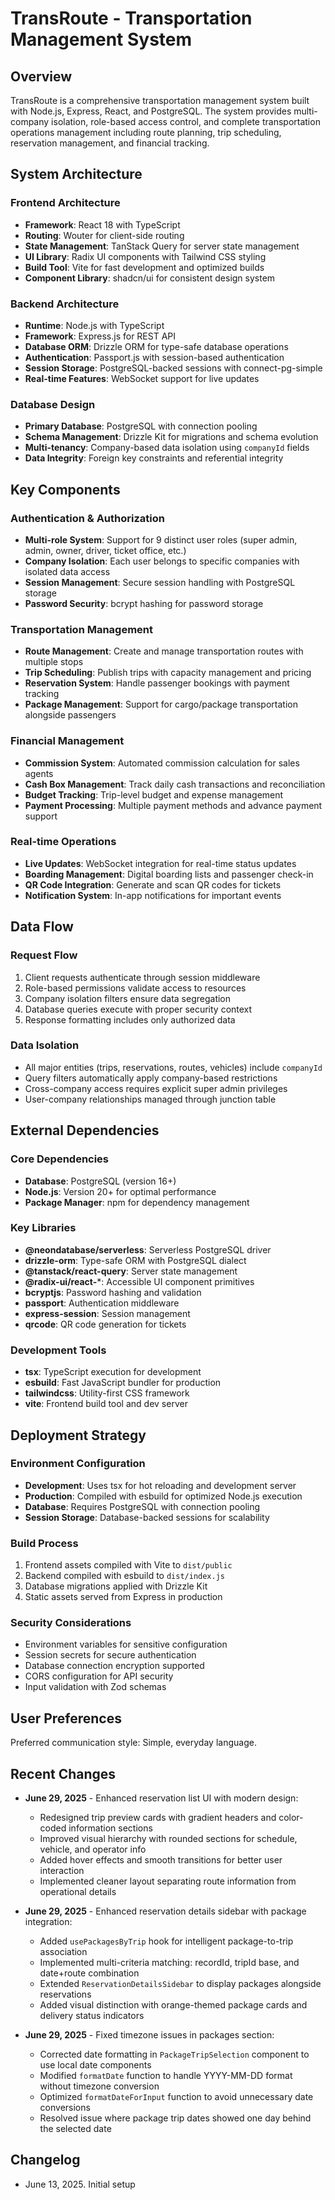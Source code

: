 # TransRoute - Transportation Management System

## Overview

TransRoute is a comprehensive transportation management system built with Node.js, Express, React, and PostgreSQL. The system provides multi-company isolation, role-based access control, and complete transportation operations management including route planning, trip scheduling, reservation management, and financial tracking.

## System Architecture

### Frontend Architecture
- **Framework**: React 18 with TypeScript
- **Routing**: Wouter for client-side routing
- **State Management**: TanStack Query for server state management
- **UI Library**: Radix UI components with Tailwind CSS styling
- **Build Tool**: Vite for fast development and optimized builds
- **Component Library**: shadcn/ui for consistent design system

### Backend Architecture
- **Runtime**: Node.js with TypeScript
- **Framework**: Express.js for REST API
- **Database ORM**: Drizzle ORM for type-safe database operations
- **Authentication**: Passport.js with session-based authentication
- **Session Storage**: PostgreSQL-backed sessions with connect-pg-simple
- **Real-time Features**: WebSocket support for live updates

### Database Design
- **Primary Database**: PostgreSQL with connection pooling
- **Schema Management**: Drizzle Kit for migrations and schema evolution
- **Multi-tenancy**: Company-based data isolation using `companyId` fields
- **Data Integrity**: Foreign key constraints and referential integrity

## Key Components

### Authentication & Authorization
- **Multi-role System**: Support for 9 distinct user roles (super admin, admin, owner, driver, ticket office, etc.)
- **Company Isolation**: Each user belongs to specific companies with isolated data access
- **Session Management**: Secure session handling with PostgreSQL storage
- **Password Security**: bcrypt hashing for password storage

### Transportation Management
- **Route Management**: Create and manage transportation routes with multiple stops
- **Trip Scheduling**: Publish trips with capacity management and pricing
- **Reservation System**: Handle passenger bookings with payment tracking
- **Package Management**: Support for cargo/package transportation alongside passengers

### Financial Management
- **Commission System**: Automated commission calculation for sales agents
- **Cash Box Management**: Track daily cash transactions and reconciliation
- **Budget Tracking**: Trip-level budget and expense management
- **Payment Processing**: Multiple payment methods and advance payment support

### Real-time Operations
- **Live Updates**: WebSocket integration for real-time status updates
- **Boarding Management**: Digital boarding lists and passenger check-in
- **QR Code Integration**: Generate and scan QR codes for tickets
- **Notification System**: In-app notifications for important events

## Data Flow

### Request Flow
1. Client requests authenticate through session middleware
2. Role-based permissions validate access to resources
3. Company isolation filters ensure data segregation
4. Database queries execute with proper security context
5. Response formatting includes only authorized data

### Data Isolation
- All major entities (trips, reservations, routes, vehicles) include `companyId`
- Query filters automatically apply company-based restrictions
- Cross-company access requires explicit super admin privileges
- User-company relationships managed through junction table

## External Dependencies

### Core Dependencies
- **Database**: PostgreSQL (version 16+)
- **Node.js**: Version 20+ for optimal performance
- **Package Manager**: npm for dependency management

### Key Libraries
- **@neondatabase/serverless**: Serverless PostgreSQL driver
- **drizzle-orm**: Type-safe ORM with PostgreSQL dialect
- **@tanstack/react-query**: Server state management
- **@radix-ui/react-***: Accessible UI component primitives
- **bcryptjs**: Password hashing and validation
- **passport**: Authentication middleware
- **express-session**: Session management
- **qrcode**: QR code generation for tickets

### Development Tools
- **tsx**: TypeScript execution for development
- **esbuild**: Fast JavaScript bundler for production
- **tailwindcss**: Utility-first CSS framework
- **vite**: Frontend build tool and dev server

## Deployment Strategy

### Environment Configuration
- **Development**: Uses tsx for hot reloading and development server
- **Production**: Compiled with esbuild for optimized Node.js execution
- **Database**: Requires PostgreSQL with connection pooling
- **Session Storage**: Database-backed sessions for scalability

### Build Process
1. Frontend assets compiled with Vite to `dist/public`
2. Backend compiled with esbuild to `dist/index.js`
3. Database migrations applied with Drizzle Kit
4. Static assets served from Express in production

### Security Considerations
- Environment variables for sensitive configuration
- Session secrets for secure authentication
- Database connection encryption supported
- CORS configuration for API security
- Input validation with Zod schemas

## User Preferences

Preferred communication style: Simple, everyday language.

## Recent Changes

- **June 29, 2025** - Enhanced reservation list UI with modern design:
  - Redesigned trip preview cards with gradient headers and color-coded information sections
  - Improved visual hierarchy with rounded sections for schedule, vehicle, and operator info
  - Added hover effects and smooth transitions for better user interaction
  - Implemented cleaner layout separating route information from operational details

- **June 29, 2025** - Enhanced reservation details sidebar with package integration:
  - Added `usePackagesByTrip` hook for intelligent package-to-trip association
  - Implemented multi-criteria matching: recordId, tripId base, and date+route combination
  - Extended `ReservationDetailsSidebar` to display packages alongside reservations
  - Added visual distinction with orange-themed package cards and delivery status indicators

- **June 29, 2025** - Fixed timezone issues in packages section:
  - Corrected date formatting in `PackageTripSelection` component to use local date components
  - Modified `formatDate` function to handle YYYY-MM-DD format without timezone conversion
  - Optimized `formatDateForInput` function to avoid unnecessary date conversions
  - Resolved issue where package trip dates showed one day behind the selected date

## Changelog

- June 13, 2025. Initial setup